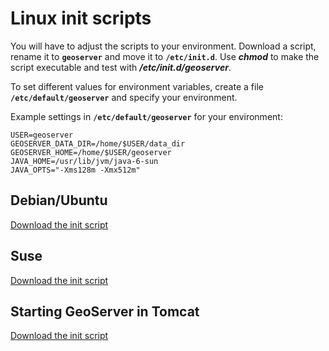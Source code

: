 # Linux init scripts

You will have to adjust the scripts to your environment. Download a script, rename it to **`geoserver`** and move it to **`/etc/init.d`**. Use ***chmod*** to make the script executable and test with ***/etc/init.d/geoserver***.

To set different values for environment variables, create a file **`/etc/default/geoserver`** and specify your environment.

Example settings in **`/etc/default/geoserver`** for your environment:

    USER=geoserver
    GEOSERVER_DATA_DIR=/home/$USER/data_dir
    GEOSERVER_HOME=/home/$USER/geoserver
    JAVA_HOME=/usr/lib/jvm/java-6-sun
    JAVA_OPTS="-Xms128m -Xmx512m"

## Debian/Ubuntu

[Download the init script](scripts/geoserver_deb)

## Suse

[Download the init script](scripts/geoserver_suse)

## Starting GeoServer in Tomcat

[Download the init script](scripts/geoserver_tomcat)
